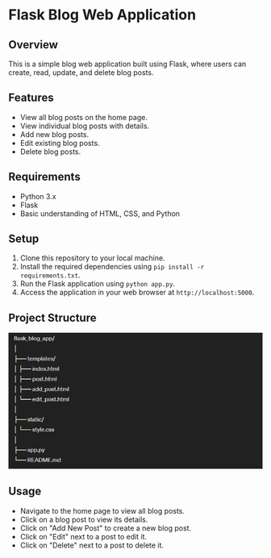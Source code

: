 # Flask Blog Web Application

## Overview
This is a simple blog web application built using Flask, where users can create, read, update, and delete blog posts.

## Features
- View all blog posts on the home page.
- View individual blog posts with details.
- Add new blog posts.
- Edit existing blog posts.
- Delete blog posts.

## Requirements
- Python 3.x
- Flask
- Basic understanding of HTML, CSS, and Python

## Setup
1. Clone this repository to your local machine.
2. Install the required dependencies using `pip install -r requirements.txt`.
3. Run the Flask application using `python app.py`.
4. Access the application in your web browser at `http://localhost:5000`.

## Project Structure
![Alt text](image.png)

## Usage
- Navigate to the home page to view all blog posts. 
- Click on a blog post to view its details.
- Click on "Add New Post" to create a new blog post.
- Click on "Edit" next to a post to edit it.
- Click on "Delete" next to a post to delete it.
